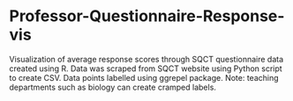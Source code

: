 # Professor-Questionnaire-Response-vis
Visualization of average response scores through SQCT questionnaire data created using R.
Data was scraped from SQCT website using Python script to create CSV.
Data points labelled using ggrepel package.
Note: teaching departments such as biology can create cramped labels.
